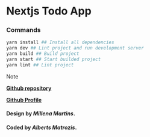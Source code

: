 # Nextjs Todo App

### Commands

```bash
yarn install ## Install all dependencies
yarn dev ## Lint project and run development server
yarn build ## Build project
yarn start ## Start builded project
yarn lint ## Lint project
```

> [!NOTE]
> 
>**[Github repository](https://github.com/LurkErLV/todo-app)**
> 
> **[Github Profile](https://github.com/LurkErLV)**

#### Design by *Millena Martins*.
#### Coded by *Alberts Matrozis*.
